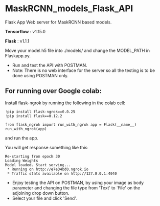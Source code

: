 # MaskRCNN_models_Flask_API
Flask App Web server for MaskRCNN based models.

**Tensorflow** : v1.15.0

**Flask** : v1.1.1

Move your model.h5 file into ./models/ and change the MODEL_PATH in Flaskapp.py. 
* Run and test the API with POSTMAN.
* Note: There is no web interface for the server so all the testing is to be done using POSTMAN only.



<h2> For running over Google colab: </h2>

Install flask-ngrok by running the following in the colab cell:

`!pip install flask-ngrok==0.0.25`
<br>
`!pip install flask==0.12.2`

`from flask_ngrok import run_with_ngrok
app = Flask(__name__)
run_with_ngrok(app) `

and run the app. 

You will get response something like this:

```* Running on http://127.0.0.1:5000/ (Press CTRL+C to quit)
Re-starting from epoch 30
Loading Weights
Model loaded. Start serving...
 * Running on http://e7e34bd0.ngrok.io
 * Traffic stats available on http://127.0.0.1:4040
 ```
 * Enjoy testing the API on POSTMAN, by using your image as body parameter and changing the file type from 'Text' to 'File' on the adjoining drop down button.
 * Select your file and click 'Send'.
 
